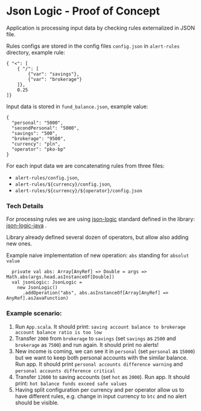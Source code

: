 # Json Logic - Proof of Concept

Application is processing input data by checking rules externalized in JSON file.

Rules configs are stored in the config files `config.json` in `alert-rules` directory, example rule:
```aidl
{ "<": [
    { "/": [
        {"var": "savings"},
        {"var": "brokerage"}
    ]},
    0.25
]}
```

Input data is stored in `fund_balance.json`, example value:
```aidl
{
  "personal": "5000",
  "secondPersonal": "5000",
  "savings": "500",
  "brokerage": "9500",
  "currency": "pln",
  "operator": "pko-bp"
}
```

For each input data we are concatenating rules from three files:
* `alert-rules/config.json`, 
* `alert-rules/${currency}/config.json`,
* `alert-rules/${currency}/${operator}/config.json`

### Tech Details

For processing rules we are using [json-logic](https://jsonlogic.com/) standard defined in the library: [json-logic-java](https://github.com/jamsesso/json-logic-java) .

Library already defined several dozen of operators, but allow also adding new ones.

Example naive implementation of new operation: `abs` standing for `absolut value`
```aidl
  private val abs: Array[AnyRef] => Double = args => Math.abs(args.head.asInstanceOf[Double])
  val jsonLogic: JsonLogic =
    new JsonLogic()
      .addOperation("abs", abs.asInstanceOf[Array[AnyRef] => AnyRef].asJavaFunction)
```


### Example scenario:

1. Run `App.scala`. It should print: `saving account balance to brokerage account balance ratio is too low`
2. Transfer `2000` from `brokerage` to `savings` (set `savings` as `2500` and `brokerage` as `7500`) and run again. It should print no alerts!
3. New income is coming, we can see it in `personal` (set `personal` as `15000`) but we want to keep both personal accounts with the similar balance. Run app. It should print `personal accounts difference warning` and `personal accounts difference critical`
4. Transfer `12000` to saving accounts (set `hot` as `2000`). Run app. It should print: `hot balance funds exceed safe values`
5. Having split configuration per currency and per operator allow us to have different rules, e.g. change in input currency to `btc` and no alert should be visible.